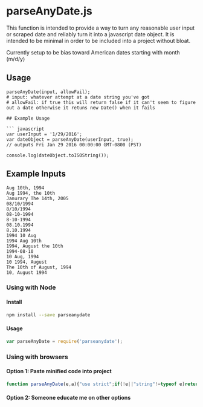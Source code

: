 # parseAnyDate.js

This function is intended to provide a way to turn any reasonable user input or scraped date and reliably turn it into a javascript date object. It is intended to be minimal in order to be included into a project without bloat.

Currently setup to be bias toward American dates starting with month (m/d/y)
## Usage
```
parseAnyDate(input, allowFail);
# input: whatever attempt at a date string you've got
# allowFail: if true this will return false if it can't seem to figure out a date otherwise it retuns new Date() when it fails

## Example Usage

``` javascript
var userInput = '1/29/2016';
var dateObject = parseAnyDate(userInput, true);
// outputs Fri Jan 29 2016 00:00:00 GMT-0800 (PST)

console.log(dateObject.toISOString());

```

## Example Inputs
```
Aug 10th, 1994
Aug 1994, the 10th
Janurary The 14th, 2005
08/10/1994
8/10/1994
08-10-1994
8-10-1994
08.10.1994
8.10.1994
1994 10 Aug
1994 Aug 10th
1994, August the 10th
1994-08-10
10 Aug, 1994
10 1994, August
The 10th of August, 1994
10, August 1994
```

### Using with Node
#### Install
``` sh
npm install --save parseanydate
```
#### Usage
``` javascript
var parseAnyDate = require('parseanydate');
```

### Using with browsers

#### Option 1: Paste minified code into project
``` javascript
function parseAnyDate(e,a){"use strict";if(!e||"string"!=typeof e)return!d instanceof Date?a?!1:new Date:e;var t=Date.parse(e);if(!isNaN(t))return new Date(t);var r=["jan","feb","mar","apr","may","jun","jul","aug","sep","oct","nov","dec"],n=["th","st","rd","nd"],i=!1,s="",d={h:0,mi:0,s:0},o=function(e,a){if(e||"0"===e){if(isNaN(e)){i=!1;var t=r.indexOf(e.substr(0,3).toLowerCase());if(t>-1)return void(d.m=t+1+"");var s=n.indexOf(e.replace(/[^a-z]/gi,"").toLowerCase());if(e=e.replace(/[^0-9]/g,""),s>-1)return void(d.d=e)}else i=!0;d.y&&d.m&&d.d?d.h?d.mi?d.s||(d.s=e):d.mi=e:d.h=e:(d.d||!d.m&&!d.y||(d.d=e),d.y||(4===e.length&&i?d.y=e:d.m&&d.d&&(d.y=e)),d.m||(d.m=e))}};e.split(/[^A-Za-z0-9]/).forEach(o),s=d.y+"-"+d.m+"-"+d.d+" "+d.h+":"+d.mi+":"+d.s;var t=Date.parse(s);return isNaN(t)?a?!1:new Date:new Date(t)}
```

#### Option 2: Someone educate me on other options
